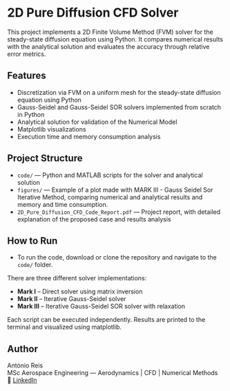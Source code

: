 # 2D Pure Diffusion CFD Solver

This project implements a 2D Finite Volume Method (FVM) solver for the steady-state diffusion equation using Python.
It compares numerical results with the analytical solution and evaluates the accuracy through relative error metrics.

## Features

- Discretization via FVM on a uniform mesh for the steady-state diffusion equation using Python
- Gauss-Seidel and Gauss-Seidel SOR solvers implemented from scratch in Python
- Analytical solution for validation of the Numerical Model
- Matplotlib visualizations
- Execution time and memory consumption analysis

## Project Structure

- `code/` — Python and MATLAB scripts for the solver and analytical solution
- `figures/` — Example of a plot made with MARK III - Gauss Seidel Sor Iterative Method, comparing numerical and analytical results and memory and time consumption.
- `2D_Pure_Diffusion_CFD_Code_Report.pdf` — Project report, with detailed explanation of the proposed case and results analysis

## How to Run

- To run the code, download or clone the repository and navigate to the `code/` folder.

There are three different solver implementations:

- **Mark I** – Direct solver using matrix inversion 
- **Mark II** – Iterative Gauss-Seidel solver 
- **Mark III** – Iterative Gauss-Seidel SOR solver with relaxation 

Each script can be executed independently. Results are printed to the terminal and visualized using matplotlib.

## Author

António Reis  
MSc Aerospace Engineering — Aerodynamics | CFD | Numerical Methods  
🔗 [LinkedIn](https://www.linkedin.com/in/antónio-reis-615471327)
